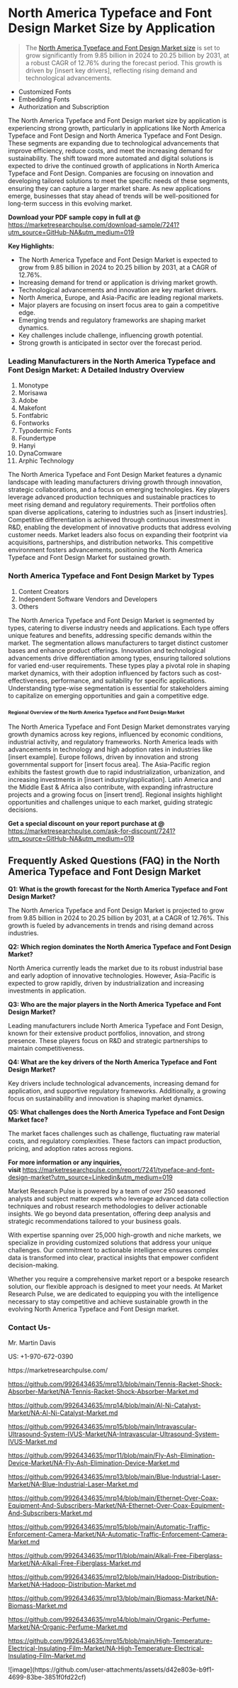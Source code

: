 <h1>North America Typeface and Font Design Market&nbsp;Size by Application</h1><blockquote><p>The <a href="https://marketresearchpulse.com/download-sample/7241?utm_source=GitHub-NA&amp;utm_medium=019">North America Typeface and Font Design Market size</a> is set to grow significantly from 9.85 billion in 2024 to 20.25 billion by 2031, at a robust CAGR of 12.76% during the forecast period. This growth is driven by [insert key drivers], reflecting rising demand and technological advancements.</p></blockquote><ul><li>Customized Fonts<li> Embedding Fonts<li> Authorization and Subscription</li></ul><p>The North America Typeface and Font Design market size by application is experiencing strong growth, particularly in applications like North America Typeface and Font Design and North America Typeface and Font Design. These segments are expanding due to technological advancements that improve efficiency, reduce costs, and meet the increasing demand for sustainability. The shift toward more automated and digital solutions is expected to drive the continued growth of applications in North America Typeface and Font Design. Companies are focusing on innovation and developing tailored solutions to meet the specific needs of these segments, ensuring they can capture a larger market share. As new applications emerge, businesses that stay ahead of trends will be well-positioned for long-term success in this evolving market.</p><p><strong>Download your PDF sample copy in full at @ </strong><a href="https://marketresearchpulse.com/download-sample/7241?utm_source=GitHub-NA&amp;utm_medium=019">https://marketresearchpulse.com/download-sample/7241?utm_source=GitHub-NA&amp;utm_medium=019</a></p><p><strong>Key Highlights: </strong></p><ul><li>The North America Typeface and Font Design Market is expected to grow from 9.85 billion in 2024 to 20.25 billion by 2031, at a CAGR of 12.76%.</li><li>Increasing demand for trend or application is driving market growth.</li><li>Technological advancements and innovation are key market drivers.</li><li>North America, Europe, and Asia-Pacific are leading regional markets.</li><li>Major players are focusing on insert focus area to gain a competitive edge.</li><li>Emerging trends and regulatory frameworks are shaping market dynamics.</li><li>Key challenges include challenge, influencing growth potential.</li><li>Strong growth is anticipated in sector over the forecast period.</li></ul><h3>Leading Manufacturers in the North America Typeface and Font Design Market: A Detailed Industry Overview</h3><ol><li>Monotype</li><li>Morisawa</li><li>Adobe</li><li>Makefont</li><li>Fontfabric</li><li>Fontworks</li><li>Typodermic Fonts</li><li>Foundertype</li><li>Hanyi</li><li>DynaComware</li><li>Arphic Technology</li></ol><div class="flex max-w-full flex-col flex-grow"><div class="min-h-8 text-message flex w-full flex-col items-end gap-2 whitespace-normal break-words [.text-message+&amp;]:mt-5" dir="auto" data-message-author-role="assistant" data-message-id="fd8432e4-4910-450d-b182-61b7bfb0a01f" data-message-model-slug="gpt-4o"><div class="flex w-full flex-col gap-1 empty:hidden first:pt-[3px]"><div class="markdown prose w-full break-words dark:prose-invert light"><p>The North America Typeface and Font Design Market features a dynamic landscape with leading manufacturers driving growth through innovation, strategic collaborations, and a focus on emerging technologies. Key players leverage advanced production techniques and sustainable practices to meet rising demand and regulatory requirements. Their portfolios often span diverse applications, catering to industries such as [insert industries]. Competitive differentiation is achieved through continuous investment in R&amp;D, enabling the development of innovative products that address evolving customer needs. Market leaders also focus on expanding their footprint via acquisitions, partnerships, and distribution networks. This competitive environment fosters advancements, positioning the North America Typeface and Font Design Market for sustained growth.</p></div></div></div></div><h3>North America Typeface and Font Design Market by Types</h3><ol><li>Content Creators<li> Independent Software Vendors and Developers<li> Others</li></ol><div class="flex max-w-full flex-col flex-grow"><div class="min-h-8 text-message flex w-full flex-col items-end gap-2 whitespace-normal break-words [.text-message+&amp;]:mt-5" dir="auto" data-message-author-role="assistant" data-message-id="084470be-0bb7-4664-bddf-5156b4f41249" data-message-model-slug="gpt-4o-mini"><div class="flex w-full flex-col gap-1 empty:hidden first:pt-[3px]"><div class="markdown prose w-full break-words dark:prose-invert light"><p>The North America Typeface and Font Design Market is segmented by types, catering to diverse industry needs and applications. Each type offers unique features and benefits, addressing specific demands within the market. The segmentation allows manufacturers to target distinct customer bases and enhance product offerings. Innovation and technological advancements drive differentiation among types, ensuring tailored solutions for varied end-user requirements. These types play a pivotal role in shaping market dynamics, with their adoption influenced by factors such as cost-effectiveness, performance, and suitability for specific applications. Understanding type-wise segmentation is essential for stakeholders aiming to capitalize on emerging opportunities and gain a competitive edge.</p></div></div></div></div><h3><span style="font-size: 11px;">Regional Overview of the North America Typeface and Font Design Market</span></h3><div class="flex max-w-full flex-col flex-grow"><div class="min-h-8 text-message flex w-full flex-col items-end gap-2 whitespace-normal break-words [.text-message+&amp;]:mt-5" dir="auto" data-message-author-role="assistant" data-message-id="e9038762-ce64-4e30-91c9-9bd413514231" data-message-model-slug="gpt-4o-mini"><div class="flex w-full flex-col gap-1 empty:hidden first:pt-[3px]"><div class="markdown prose w-full break-words dark:prose-invert light"><p>The North America Typeface and Font Design Market demonstrates varying growth dynamics across key regions, influenced by economic conditions, industrial activity, and regulatory frameworks. North America leads with advancements in technology and high adoption rates in industries like [insert example]. Europe follows, driven by innovation and strong governmental support for [insert focus area]. The Asia-Pacific region exhibits the fastest growth due to rapid industrialization, urbanization, and increasing investments in [insert industry/application]. Latin America and the Middle East &amp; Africa also contribute, with expanding infrastructure projects and a growing focus on [insert trend]. Regional insights highlight opportunities and challenges unique to each market, guiding strategic decisions.</p></div></div></div></div><p><strong>Get a special discount on your report purchase at @ </strong><a href="https://marketresearchpulse.com/ask-for-discount/7241?utm_source=GitHub-NA&amp;utm_medium=019">https://marketresearchpulse.com/ask-for-discount/7241?utm_source=GitHub-NA&amp;utm_medium=019</a></p><h2>Frequently Asked Questions (FAQ) in the North America Typeface and Font Design Market</h2><p><strong>Q1: What is the growth forecast for the North America Typeface and Font Design Market?</strong></p><p>The North America Typeface and Font Design Market is projected to grow from 9.85 billion in 2024 to 20.25 billion by 2031, at a CAGR of 12.76%. This growth is fueled by advancements in trends and rising demand across industries.</p><p><strong>Q2: Which region dominates the North America Typeface and Font Design Market?</strong></p><p>North America currently leads the market due to its robust industrial base and early adoption of innovative technologies. However, Asia-Pacific is expected to grow rapidly, driven by industrialization and increasing investments in application.</p><p><strong>Q3: Who are the major players in the North America Typeface and Font Design Market?</strong></p><p>Leading manufacturers include North America Typeface and Font Design, known for their extensive product portfolios, innovation, and strong presence. These players focus on R&amp;D and strategic partnerships to maintain competitiveness.</p><p><strong>Q4: What are the key drivers of the North America Typeface and Font Design Market?</strong></p><p>Key drivers include technological advancements, increasing demand for application, and supportive regulatory frameworks. Additionally, a growing focus on sustainability and innovation is shaping market dynamics.</p><p><strong>Q5: What challenges does the North America Typeface and Font Design Market face?</strong></p><p>The market faces challenges such as challenge, fluctuating raw material costs, and regulatory complexities. These factors can impact production, pricing, and adoption rates across regions.</p><p><strong>For more information or any inquiries, visit&nbsp;</strong><a href="https://marketresearchpulse.com/report/7241/typeface-and-font-design-market?utm_source=Linkedin&utm_medium=019">https://marketresearchpulse.com/report/7241/typeface-and-font-design-market?utm_source=Linkedin&utm_medium=019</a></p><p>Market Research Pulse is powered by a team of over 250 seasoned analysts and subject matter experts who leverage advanced data collection techniques and robust research methodologies to deliver actionable insights. We go beyond data presentation, offering deep analysis and strategic recommendations tailored to your business goals.</p><p>With expertise spanning over 25,000 high-growth and niche markets, we specialize in providing customized solutions that address your unique challenges. Our commitment to actionable intelligence ensures complex data is transformed into clear, practical insights that empower confident decision-making.</p><p>Whether you require a comprehensive market report or a bespoke research solution, our flexible approach is designed to meet your needs. At Market Research Pulse, we are dedicated to equipping you with the intelligence necessary to stay competitive and achieve sustainable growth in the evolving North America Typeface and Font Design market.</p><h3><strong>Contact Us-</strong></h3><p>Mr. Martin Davis</p><p>US: +1-970-672-0390</p><p>https://marketresearchpulse.com/</p><p><a href="https://github.com/9926434635/mrp13/blob/main/Tennis-Racket-Shock-Absorber-Market/NA-Tennis-Racket-Shock-Absorber-Market.md">https://github.com/9926434635/mrp13/blob/main/Tennis-Racket-Shock-Absorber-Market/NA-Tennis-Racket-Shock-Absorber-Market.md</a></p><p><a href="https://github.com/9926434635/mrp14/blob/main/Al-Ni-Catalyst-Market/NA-Al-Ni-Catalyst-Market.md">https://github.com/9926434635/mrp14/blob/main/Al-Ni-Catalyst-Market/NA-Al-Ni-Catalyst-Market.md</a></p><p><a href="https://github.com/9926434635/mrp15/blob/main/Intravascular-Ultrasound-System-IVUS-Market/NA-Intravascular-Ultrasound-System-IVUS-Market.md">https://github.com/9926434635/mrp15/blob/main/Intravascular-Ultrasound-System-IVUS-Market/NA-Intravascular-Ultrasound-System-IVUS-Market.md</a></p><p><a href="https://github.com/9926434635/mpr11/blob/main/Fly-Ash-Elimination-Device-Market/NA-Fly-Ash-Elimination-Device-Market.md">https://github.com/9926434635/mpr11/blob/main/Fly-Ash-Elimination-Device-Market/NA-Fly-Ash-Elimination-Device-Market.md</a></p><p><a href="https://github.com/9926434635/mrp13/blob/main/Blue-Industrial-Laser-Market/NA-Blue-Industrial-Laser-Market.md">https://github.com/9926434635/mrp13/blob/main/Blue-Industrial-Laser-Market/NA-Blue-Industrial-Laser-Market.md</a></p><p><a href="https://github.com/9926434635/mrp14/blob/main/Ethernet-Over-Coax-Equipment-And-Subscribers-Market/NA-Ethernet-Over-Coax-Equipment-And-Subscribers-Market.md">https://github.com/9926434635/mrp14/blob/main/Ethernet-Over-Coax-Equipment-And-Subscribers-Market/NA-Ethernet-Over-Coax-Equipment-And-Subscribers-Market.md</a></p><p><a href="https://github.com/9926434635/mrp15/blob/main/Automatic-Traffic-Enforcement-Camera-Market/NA-Automatic-Traffic-Enforcement-Camera-Market.md">https://github.com/9926434635/mrp15/blob/main/Automatic-Traffic-Enforcement-Camera-Market/NA-Automatic-Traffic-Enforcement-Camera-Market.md</a></p><p><a href="https://github.com/9926434635/mpr11/blob/main/Alkali-Free-Fiberglass-Market/NA-Alkali-Free-Fiberglass-Market.md">https://github.com/9926434635/mpr11/blob/main/Alkali-Free-Fiberglass-Market/NA-Alkali-Free-Fiberglass-Market.md</a></p><p><a href="https://github.com/9926434635/mrp12/blob/main/Hadoop-Distribution-Market/NA-Hadoop-Distribution-Market.md">https://github.com/9926434635/mrp12/blob/main/Hadoop-Distribution-Market/NA-Hadoop-Distribution-Market.md</a></p><p><a href="https://github.com/9926434635/mrp13/blob/main/Biomass-Market/NA-Biomass-Market.md">https://github.com/9926434635/mrp13/blob/main/Biomass-Market/NA-Biomass-Market.md</a></p><p><a href="https://github.com/9926434635/mrp14/blob/main/Organic-Perfume-Market/NA-Organic-Perfume-Market.md">https://github.com/9926434635/mrp14/blob/main/Organic-Perfume-Market/NA-Organic-Perfume-Market.md</a></p><p><a href="https://github.com/9926434635/mrp15/blob/main/High-Temperature-Electrical-Insulating-Film-Market/NA-High-Temperature-Electrical-Insulating-Film-Market.md">https://github.com/9926434635/mrp15/blob/main/High-Temperature-Electrical-Insulating-Film-Market/NA-High-Temperature-Electrical-Insulating-Film-Market.md</a></p>
![image](https://github.com/user-attachments/assets/d42e803e-b9f1-4699-83be-3851f0fd22cf)
